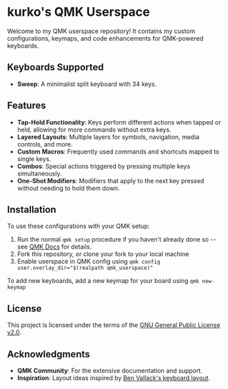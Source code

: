 # kurko's QMK Userspace

Welcome to my QMK userspace repository! It contains my custom configurations,
keymaps, and code enhancements for QMK-powered keyboards.

## Keyboards Supported

- **Sweep**: A minimalist split keyboard with 34 keys.

## Features

- **Tap-Hold Functionality**: Keys perform different actions when tapped or held, allowing for more commands without extra keys.
- **Layered Layouts**: Multiple layers for symbols, navigation, media controls, and more.
- **Custom Macros**: Frequently used commands and shortcuts mapped to single keys.
- **Combos**: Special actions triggered by pressing multiple keys simultaneously.
- **One-Shot Modifiers**: Modifiers that apply to the next key pressed without needing to hold them down.

## Installation

To use these configurations with your QMK setup:

1. Run the normal `qmk setup` procedure if you haven't already done so -- see
   [QMK Docs](https://docs.qmk.fm/#/newbs) for details.
1. Fork this repository, or clone your fork to your local machine
1. Enable userspace in QMK config using `qmk config user.overlay_dir="$(realpath qmk_userspace)"`

To add new keyboards, add a new keymap for your board using `qmk new-keymap`

## License

This project is licensed under the terms of the
[GNU General Public License v2.0](LICENSE).

## Acknowledgments

- **QMK Community**: For the extensive documentation and support.
- **Inspiration**: Layout ideas inspired by [Ben Vallack's keyboard layout](https://www.youtube.com/watch?v=8wZ8FRwOzhU).
